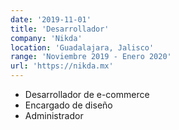 ```yaml
---
date: '2019-11-01'
title: 'Desarrollador'
company: 'Nikda'
location: 'Guadalajara, Jalisco'
range: 'Noviembre 2019 - Enero 2020'
url: 'https://nikda.mx'
---
```


- Desarrollador de e-commerce
- Encargado de diseño
- Administrador
